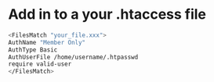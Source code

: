 # Add in to a your .htaccess file
```bash
<FilesMatch "your_file.xxx">
AuthName "Member Only"
AuthType Basic
AuthUserFile /home/username/.htpasswd
require valid-user
</FilesMatch>
```
